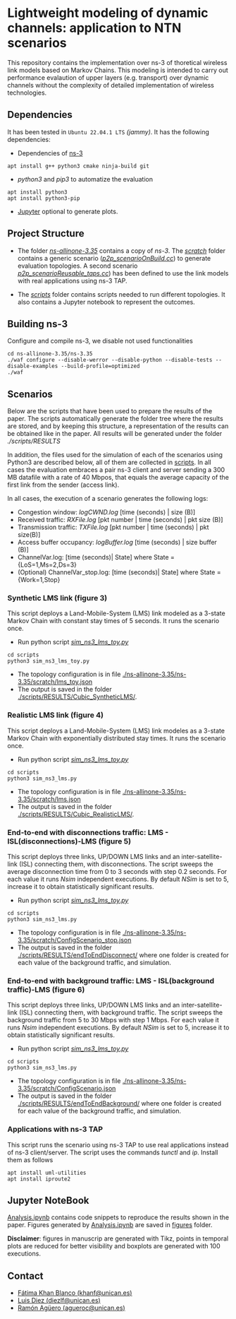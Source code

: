 # Lightweight modeling of dynamic channels: application to NTN scenarios

This repository contains the implementation over ns-3 of thoretical wireless link models based on Markov Chains. This modeling is intended to carry out performance evalaution of upper layers (e.g. transport) over dynamic channels without the complexity of detailed implementation of wireless technologies. 

## Dependencies

It has been tested in `Ubuntu 22.04.1 LTS` _(jammy)_. It has the following dependencies:
- Dependencies of [ns-3](https://www.nsnam.org/wiki/Installation)
```
apt install g++ python3 cmake ninja-build git
```

- _python3_ and _pip3_ to automatize the evaluation
```
apt install python3
apt install python3-pip
```

- [Jupyter](https://jupyter.org/install) optional to generate plots.

## Project Structure
- The folder [_ns-allinone-3.35_](./ns-allinone-3.35) contains a copy of _ns-3_. The [_scratch_](./ns-allinone-3.35/ns-3.35/scratch/) folder contains a generic scenario ([_p2p_scenarioOnBuild.cc_](./ns-allinone-3.35/ns-3.35/scratch/p2p_scenarioOnBuild.cc)) to generate evaluation topologies. A second scenario [_p2p_scenarioReusable_taps.cc_](./ns-allinone-3.35/ns-3.35/scratch/p2p_scenarioReusable_taps.cc)) has been defined to use the link models with real applications using ns-3 TAP. 

- The [_scripts_](./scripts/) folder contains scripts needed to run different topologies. It also contains a Jupyter notebook to represent the outcomes.

## Building ns-3

Configure and compile ns-3, we disable not used functionalities
```
cd ns-allinone-3.35/ns-3.35
./waf configure --disable-werror --disable-python --disable-tests --disable-examples --build-profile=optimized
./waf
```

## Scenarios

Below are the scripts that have been used to prepare the results of the paper. The scripts automatically generate the folder tree where the results are stored, and by keeping this structure, a representation of the results can be obtained like in the paper. All results will be generated under the folder _./scripts/RESULTS_

In addition, the files used for the simulation of each of the scenarios using Python3 are described below, all of them are collected in [scripts](./scripts/). 
In all cases the evaluation embraces a pair ns-3 client and server sending a 300 MB datafile with a rate of 40 Mbpos, that equals the average capacity of the first link from the sender (access link). 

In all cases, the execution of a scenario generates the following logs: 
- Congestion window: _logCWND.log_ [time (seconds) | size (B)]
- Received traffic: _RXFile.log_ [pkt number | time (seconds) | pkt size (B)]
- Transmission traffic: _TXFile.log_  [pkt number | time (seconds) | pkt size(B)]
- Access buffer occupancy: _logBuffer.log_ [time (seconds) | size buffer (B)]
- ChannelVar.log: [time (seconds)| State] where State = {LoS=1,Ms=2,Ds=3}
- (Optional) ChannelVar_stop.log: [time (seconds)| State] where State = {Work=1,Stop}

### Synthetic LMS link (figure 3)

This script deploys a Land-Mobile-System (LMS) link modeled as a 3-state Markov Chain with constant stay times of 5 seconds. It runs the scenario once. 

- Run python script [_sim_ns3_lms_toy.py_](./scripts/lms_toy.json)
```
cd scripts
python3 sim_ns3_lms_toy.py
```
- The topology configuration is in file [./ns-allinone-3.35/ns-3.35/scratch/lms_toy.json](./ns-allinone-3.35/ns-3.35/scratch/lms_toy.json)
- The output is saved in the folder [./scripts/RESULTS/Cubic_SyntheticLMS/](./scripts/RESULTS/Cubic_SyntheticLMS/).

### Realistic LMS link (figure 4)

This script deploys a Land-Mobile-System (LMS) link modeles as a 3-state Markov Chain with exponentially distributed stay times. It runs the scenario once.

- Run python script [_sim_ns3_lms_toy.py_](./scripts/lms_toy.json)
```
cd scripts
python3 sim_ns3_lms.py 
```
- The topology configuration is in file [./ns-allinone-3.35/ns-3.35/scratch/lms.json](./ns-allinone-3.35/ns-3.35/scratch/lms.json)
- The output is saved in the folder [./scripts/RESULTS/Cubic_RealisticLMS/](./scripts/RESULTS/Cubic_RealisticLMS/).

### End-to-end with disconnections traffic: LMS - ISL(disconnections)-LMS (figure 5)

This script deploys three links, UP/DOWN LMS links and an inter-satellite-link (ISL) connecting them, with disconnections. The script sweeps the average disconnection time from 0 to 3 seconds with step 0.2 seconds. For each value it runs *Nsim* independent executions. By default *NSim* is set to 5, increase it to obtain statistically significant results.

- Run python script [_sim_ns3_lms_toy.py_](./scripts/ConfigScenario_disconnect.json)
```
cd scripts
python3 sim_ns3_lms.py 
```
- The topology configuration is in file [./ns-allinone-3.35/ns-3.35/scratch/ConfigScenario_stop.json](./ns-allinone-3.35/ns-3.35/scratch/ConfigScenario.json)
- The output is saved in the folder [./scripts/RESULTS/endToEndDisconnect/](./scripts/RESULTS/endToEndDisconnect/) where one folder is created for each value of the background traffic, and simulation.  

### End-to-end with background traffic: LMS - ISL(background traffic)-LMS (figure 6)

This script deploys three links, UP/DOWN LMS links and an inter-satellite-link (ISL) connecting them, with background traffic. The script sweeps the background traffic from 5 to 30 Mbps with step 1 Mbps. For each value it runs *Nsim* independent executions. By default *NSim* is set to 5, increase it to obtain statistically significant results.

- Run python script [_sim_ns3_lms_toy.py_](./scripts/lms_toy.json)
```
cd scripts
python3 sim_ns3_lms.py 
```
- The topology configuration is in file [./ns-allinone-3.35/ns-3.35/scratch/ConfigScenario.json](./ns-allinone-3.35/ns-3.35/scratch/ConfigScenario.json)
- The output is saved in the folder [./scripts/RESULTS/endToEndBackground/](./scripts/RESULTS/endToEndBackground/) where one folder is created for each value of the background traffic, and simulation.  

### Applications with ns-3 TAP
This script runs the scenario using ns-3 TAP to use real applications instead of ns-3 client/server.
The script uses the commands _tunctl_ and _ip_. Install them as follows
```
apt install uml-utilities
apt install iproute2
```

## Jupyter NoteBook
[Analysis.ipynb](./scripts/Analysis.ipynb) contains code snippets to reproduce the results shown in the paper. Figures generated by [Analysis.ipynb](./scripts/Analysis.ipynb) are saved in [figures](./figures/) folder. 

__Disclaimer__: figures in manuscrip are generated with Tikz, points in temporal plots are reduced for better visibility and boxplots are generated with 100 executions.

## Contact 

* [Fátima Khan Blanco (khanf@unican.es)](mailto:khanf@unican.es)
* [Luis Diez (diezlf@unican.es)](mailto:diezlf@unican.es)
* [Ramón Agüero (agueroc@unican.es)](mailto:agueroc@unican.es)
